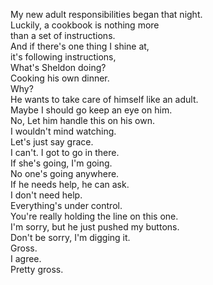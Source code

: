 
My new adult responsibilities began that night.     
Luckily, a cookbook is nothing more     
than a set of instructions.     
And if there's one thing I shine at,     
it's following instructions,     
What's Sheldon doing?     
Cooking his own dinner.     
Why?     
He wants to take care of himself like an adult.     
Maybe I should go keep an eye on him.     
No, Let him handle this on his own.     
I wouldn't mind watching.     
Let's just say grace.     
I can't. I got to go in there.     
If she's going, I'm going.     
No one's going anywhere.     
If he needs help, he can ask.     
I don't need help.     
Everything's under control.     
You're really holding the line on this one.     
I'm sorry, but he just pushed my buttons.     
Don't be sorry, I'm digging it.     
Gross.     
I agree.     
Pretty gross.     






